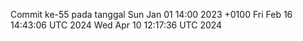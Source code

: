 Commit ke-55 pada tanggal Sun Jan 01 14:00 2023 +0100
Fri Feb 16 14:43:06 UTC 2024
Wed Apr 10 12:17:36 UTC 2024
